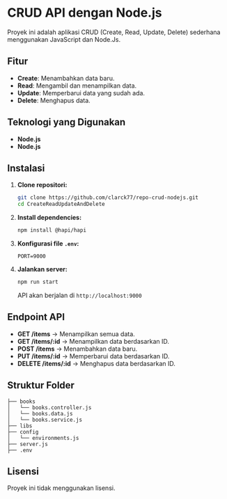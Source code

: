 # CRUD API dengan Node.js

Proyek ini adalah aplikasi CRUD (Create, Read, Update, Delete) sederhana menggunakan JavaScript dan Node.Js.

## Fitur
- **Create**: Menambahkan data baru.
- **Read**: Mengambil dan menampilkan data.
- **Update**: Memperbarui data yang sudah ada.
- **Delete**: Menghapus data.

## Teknologi yang Digunakan
- **Node.js**
- **Node.js**

## Instalasi

1. **Clone repositori:**
   ```bash
   git clone https://github.com/clarck77/repo-crud-nodejs.git
   cd CreateReadUpdateAndDelete
   ```

2. **Install dependencies:**
   ```bash
   npm install @hapi/hapi
   ```

3. **Konfigurasi file `.env`:**
   ```env
   PORT=9000
   ```

4. **Jalankan server:**
   ```bash
   npm run start
   ```
   API akan berjalan di `http://localhost:9000`

## Endpoint API

- **GET /items** → Menampilkan semua data.
- **GET /items/:id** → Menampilkan data berdasarkan ID.
- **POST /items** → Menambahkan data baru.
- **PUT /items/:id** → Memperbarui data berdasarkan ID.
- **DELETE /items/:id** → Menghapus data berdasarkan ID.

## Struktur Folder
```
├── books
│   └── books.controller.js
│   └── books.data.js
│   └── books.service.js
├── libs
├── config
│   └── environments.js
├── server.js
├── .env
```

## Lisensi
Proyek ini tidak menggunakan lisensi.


